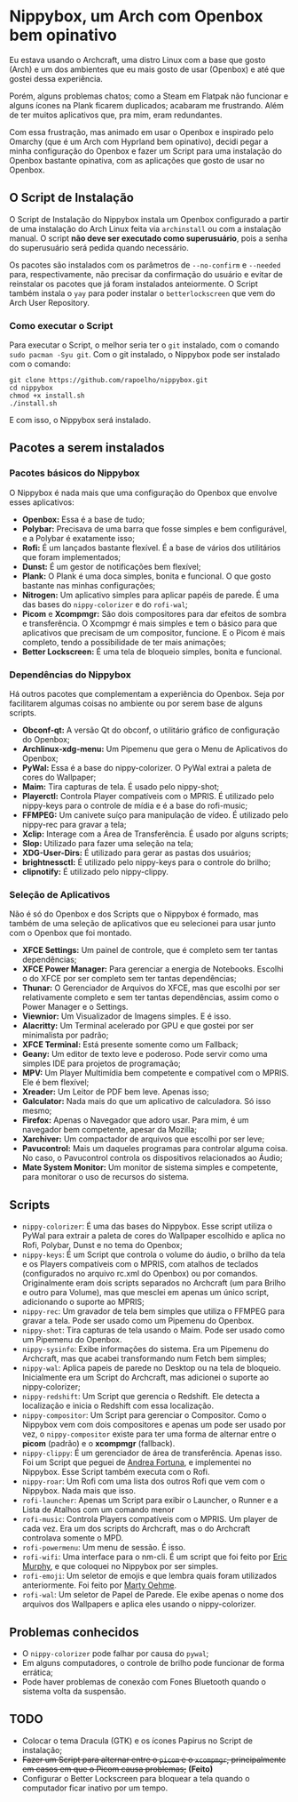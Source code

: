 # Nippybox, um Arch com Openbox bem opinativo
Eu estava usando o Archcraft, uma distro Linux com a base que gosto (Arch) e um dos ambientes que eu mais gosto de usar (Openbox) e até que gostei dessa experiência.

Porém, alguns problemas chatos; como a Steam em Flatpak não funcionar e alguns ícones na Plank ficarem duplicados; acabaram me frustrando. Além de ter muitos aplicativos que, pra mim, eram redundantes.

Com essa frustração, mas animado em usar o Openbox e inspirado pelo Omarchy (que é um Arch com Hyprland bem opinativo), decidi pegar a minha configuração do Openbox e fazer um Script para uma instalação do Openbox bastante opinativa, com as aplicações que gosto de usar no Openbox.

## O Script de Instalação
O Script de Instalação do Nippybox instala um Openbox configurado a partir de uma instalação do Arch Linux feita via `archinstall` ou com a instalação manual. O script **não deve ser executado como superusuário**, pois a senha do superusuário será pedida quando necessário. 

Os pacotes são instalados com os parâmetros de `--no-confirm` e `--needed` para, respectivamente, não precisar da confirmação do usuário e evitar de reinstalar os pacotes que já foram instalados anteiormente. O Script também instala o `yay` para poder instalar o `betterlockscreen` que vem do Arch User Repository. 

### Como executar o Script
Para executar o Script, o melhor seria ter o `git` instalado, com o comando `sudo pacman -Syu git`. Com o git instalado, o Nippybox pode ser instalado com o comando:
```
git clone https://github.com/rapoelho/nippybox.git
cd nippybox
chmod +x install.sh
./install.sh
```
E com isso, o Nippybox será instalado.

## Pacotes a serem instalados
### Pacotes básicos do Nippybox
O Nippybox é nada mais que uma configuração do Openbox que envolve esses aplicativos:
- **Openbox:** Essa é a base de tudo;
- **Polybar:** Precisava de uma barra que fosse simples e bem configurável, e a Polybar é exatamente isso;
- **Rofi:** É um lançados bastante flexível. É a base de vários dos utilitários que foram implementados;
- **Dunst:** É um gestor de notificações bem flexível;
- **Plank:** O Plank é uma doca simples, bonita e funcional. O que gosto bastante nas minhas configurações;
- **Nitrogen:** Um aplicativo simples para aplicar papéis de parede. É uma das bases do `nippy-colorizer` e do `rofi-wal`;
- **Picom** e **Xcompmgr:** São dois compositores para dar efeitos de sombra e transferência. O Xcompmgr é mais simples e tem o básico para que aplicativos que precisam de um compositor, funcione. E o Picom é mais completo, tendo a possibilidade de ter mais animações;
- **Better Lockscreen:** É uma tela de bloqueio simples, bonita e funcional.

### Dependências do Nippybox
Há outros pacotes que complementam a experiência do Openbox. Seja por facilitarem algumas coisas no ambiente ou por serem base de alguns scripts.
- **Obconf-qt:** A versão Qt do obconf, o utilitário gráfico de configuração do Openbox;
- **Archlinux-xdg-menu:** Um Pipemenu que gera o Menu de Aplicativos do Openbox;
- **PyWal:** Essa é a base do nippy-colorizer. O PyWal extrai a paleta de cores do Wallpaper;
- **Maim:** Tira capturas de tela. É usado pelo nippy-shot;
- **Playerctl:** Controla Player compatíveis com o MPRIS. É utilizado pelo nippy-keys para o controle de mídia e é a base do rofi-music;
- **FFMPEG:** Um canivete suíço para manipulação de vídeo. É utilizado pelo nippy-rec para gravar a tela;
- **Xclip:** Interage com a Área de Transferência. É usado por alguns scripts;
- **Slop:** Utilizado para fazer uma seleção na tela;
- **XDG-User-Dirs:** É utilizado para gerar as pastas dos usuários;
- **brightnessctl:** É utilizado pelo nippy-keys para o controle do brilho;
- **clipnotify:** É utilizado pelo nippy-clippy.

### Seleção de Aplicativos
Não é só do Openbox e dos Scripts que o Nippybox é formado, mas também de uma seleção de aplicativos que eu selecionei para usar junto com o Openbox que foi montado.
- **XFCE Settings:** Um painel de controle, que é completo sem ter tantas dependências;
- **XFCE Power Manager:** Para gerenciar a energia de Notebooks. Escolhi o do XFCE por ser completo sem ter tantas dependências;
- **Thunar:** O Gerenciador de Arquivos do XFCE, mas que escolhi por ser relativamente completo e sem ter tantas dependências, assim como o Power Manager e o Settings.
- **Viewnior:** Um Visualizador de Imagens simples. E é isso.
- **Alacritty:** Um Terminal acelerado por GPU e que gostei por ser minimalista por padrão;
- **XFCE Terminal:** Está presente somente como um Fallback;
- **Geany:** Um editor de texto leve e poderoso. Pode servir como uma simples IDE para projetos de programação;
- **MPV:** Um Player Multimídia bem competente e compatível com o MPRIS. Ele é bem flexível;
- **Xreader:** Um Leitor de PDF bem leve. Apenas isso;
- **Galculator:** Nada mais do que um aplicativo de calculadora. Só isso mesmo;
- **Firefox:** Apenas o Navegador que adoro usar. Para mim, é um navegador bem competente, apesar da Mozilla;
- **Xarchiver:** Um compactador de arquivos que escolhi por ser leve;
- **Pavucontrol:** Mais um daqueles programas para controlar alguma coisa. No caso, o Pavucontrol controla os dispositivos relacionados ao Áudio;
- **Mate System Monitor:** Um monitor de sistema simples e competente, para monitorar o uso de recursos do sistema.

## Scripts
- `nippy-colorizer`: É uma das bases do Nippybox. Esse script utiliza o PyWal para extrair a paleta de cores do Wallpaper escolhido e aplica no Rofi, Polybar, Dunst e no tema do Openbox;
- `nippy-keys`: É um Script que controla o volume do áudio, o brilho da tela e os Players compatíveis com o MPRIS, com atalhos de teclados (configurados no arquivo rc.xml do Openbox) ou por comandos. Originalmente eram dois scripts separados no Archcraft (um para Brilho e outro para Volume), mas que mesclei em apenas um único script, adicionando o suporte ao MPRIS;
- `nippy-rec`: Um gravador de tela bem simples que utiliza o FFMPEG para gravar a tela. Pode ser usado como um Pipemenu do Openbox.
- `nippy-shot`: Tira capturas de tela usando o Maim. Pode ser usado como um Pipemenu do Openbox.
- `nippy-sysinfo`: Exibe informações do sistema. Era um Pipemenu do Archcraft, mas que acabei transformando num Fetch bem simples;
- `nippy-wal`: Aplica papeis de parede no Desktop ou na tela de bloqueio. Inicialmente era um Script do Archcraft, mas adicionei o suporte ao nippy-colorizer;
- `nippy-redshift`: Um Script que gerencia o Redshift. Ele detecta a localização e inicia o Redshift com essa localização.
- `nippy-compositor`: Um Script para gerenciar o Compositor. Como o Nippybox vem com dois compositores e apenas um pode ser usado por vez, o `nippy-compositor` existe para ter uma forma de alternar entre o **picom** (padrão) e o **xcompmgr** (fallback).
- `nippy-clippy`: É um gerenciador de área de transferência. Apenas isso. Foi um Script que peguei de [Andrea Fortuna](https://andreafortuna.org/2024/08/04/a-minimalist-approach-to-clipboard-management-in-linux-crafting-a-custom-solution), e implementei no Nippybox. Esse Script também executa com o Rofi.
- `nippy-roar`: Um Rofi com uma lista dos outros Rofi que vem com o Nippybox. Nada mais que isso.
- `rofi-launcher`: Apenas um Script para exibir o Launcher, o Runner e a Lista de Atalhos com um comando menor
- `rofi-music`: Controla Players compatíveis com o MPRIS. Um player de cada vez. Era um dos scripts do Archcraft, mas o do Archcraft controlava somente o MPD.
- `rofi-powermenu`: Um menu de sessão. É isso.
- `rofi-wifi`: Uma interface para o nm-cli. É um script que foi feito por [Eric Murphy](https://github.com/ericmurphyxyz/rofi-wifi-menu), e que coloquei no Nippybox por ser simples.
- `rofi-emoji`: Um seletor de emojis e que lembra quais foram utilizados anteriormente. Foi feito por [Marty Oehme](https://github.com/marty-oehme/bemoji).
- `rofi-wal`: Um seletor de Papel de Parede. Ele exibe apenas o nome dos arquivos dos Wallpapers e aplica eles usando o nippy-colorizer.

## Problemas conhecidos
- O `nippy-colorizer` pode falhar por causa do `pywal`;
- Em alguns computadores, o controle de brilho pode funcionar de forma errática;
- Pode haver problemas de conexão com Fones Bluetooth quando o sistema volta da suspensão.

## TODO
- Colocar o tema Dracula (GTK) e os ícones Papirus no Script de instalação;
- ~~Fazer um Script para alternar entre o `picom` e o `xcompmgr`, principalmente em casos em que o Picom causa problemas;~~ **(Feito)**
- Configurar o Better Lockscreen para bloquear a tela quando o computador ficar inativo por um tempo.
